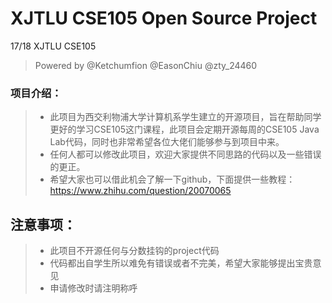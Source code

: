 # XJTLU CSE105 Open Source Project
17/18 XJTLU CSE105 
> Powered by @Ketchumfion @EasonChiu @zty_24460

### 项目介绍：
>- 此项目为西交利物浦大学计算机系学生建立的开源项目，旨在帮助同学更好的学习CSE105这门课程，此项目会定期开源每周的CSE105 Java Lab代码，同时也非常希望各位大佬们能够参与到项目中来。
>- 任何人都可以修改此项目，欢迎大家提供不同思路的代码以及一些错误的更正。
>- 希望大家也可以借此机会了解一下github，下面提供一些教程：
https://www.zhihu.com/question/20070065


## 注意事项：
>- 此项目不开源任何与分数挂钩的project代码
>- 代码都出自学生所以难免有错误或者不完美，希望大家能够提出宝贵意见
>- 申请修改时请注明称呼

